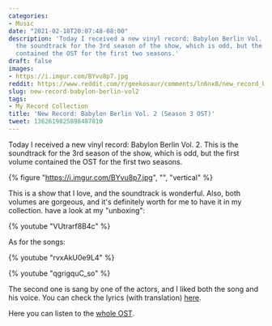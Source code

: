 ```yaml
---
categories:
- Music
date: "2021-02-18T20:07:48-08:00"
description: 'Today I received a new vinyl record: Babylon Berlin Vol. 2. This is
  the soundtrack for the 3rd season of the show, which is odd, but the first volume
  contained the OST for the first two seasons.'
draft: false
images:
- https://i.imgur.com/BYvu8p7.jpg
reddit: https://www.reddit.com/r/geekosaur/comments/ln6nx8/new_record_babylon_berlin_vol_2_season_3_ost/
slug: new-record-babylon-berlin-vol2
tags:
- My Record Collection
title: 'New Record: Babylon Berlin Vol. 2 (Season 3 OST)'
tweet: 1362619825898487810
---
```


Today I received a new vinyl record: Babylon Berlin Vol. 2. This is the soundtrack for the 3rd season of the show, which is odd, but the first volume contained the OST for the first two seasons.

{% figure "https://i.imgur.com/BYvu8p7.jpg", "", "vertical" %}

<!--more-->

This is a show that I love, and the soundtrack is wonderful. Also, both volumes are gorgeous, and it's definitely worth for me to have it in my collection. have a look at my "unboxing":

{% youtube "VUtrarf8B4c" %}

As for the songs:

{% youtube "rvxAkU0e9L4" %}

{% youtube "qgrigquC_so" %}

The second one is sang by one of the actors, and I liked both the song and his voice. You can check the lyrics (with translation) [here](https://www.musixmatch.com/lyrics/Woods-of-Birnam/Du-bist-alles/translation/english).

Here you can listen to the [whole OST](https://open.spotify.com/album/44EqvbbLocS6wWZHSItcna).

